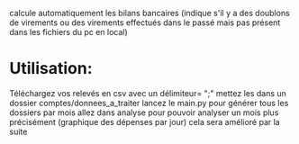 calcule automatiquement les bilans bancaires (indique s'il y a des doublons de virements ou des virements effectués dans le passé mais pas présent dans les fichiers du pc en local)


# Utilisation:

Téléchargez vos relevés en csv avec un délimiteur= ";"
mettez les dans un dossier comptes/donnees_a_traiter
lancez le main.py pour générer tous les dossiers par mois
allez dans analyse pour pouvoir analyser un mois plus précisément (graphique des dépenses par jour)
cela sera amélioré par la suite